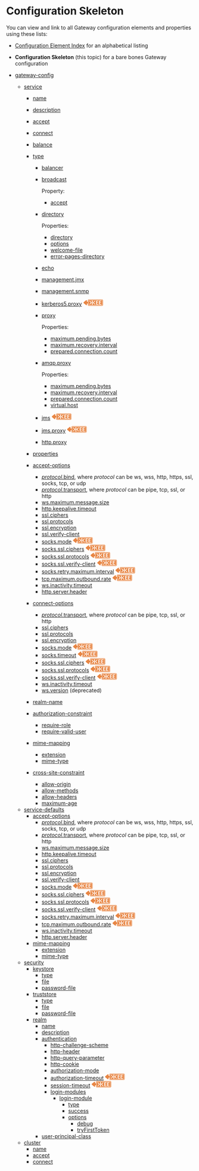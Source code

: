 Configuration Skeleton
============================================

You can view and link to all Gateway configuration elements and properties using these lists:

-   [Configuration Element Index](r_configure_gateway_element_index.md) for an alphabetical listing
-   **Configuration Skeleton** (this topic) for a bare bones Gateway configuration

-   [gateway-config](r_configure_gateway_gwconfig.md)
    -   [service](r_configure_gateway_service.md)
        -   [name](r_configure_gateway_service.md#service)
        -   [description](r_configure_gateway_service.md#service)
        -   [accept](r_configure_gateway_service.md#accept)
        -   [connect](r_configure_gateway_service.md#connect)
        -   [balance](r_configure_gateway_service.md#balance)
        -   [type](r_configure_gateway_service.md#type)
            -   [balancer](r_configure_gateway_service.md#balancer)
            -   [broadcast](r_configure_gateway_service.md#broadcast)

                Property:

                -   [accept](r_configure_gateway_service.md#broadcast)
            -   [directory](r_configure_gateway_service.md#directory)

                Properties:

                -   [directory](r_configure_gateway_service.md#directory)
                -   [options](r_configure_gateway_service.md#directory)
                -   [welcome-file](r_configure_gateway_service.md#directory)
                -   [error-pages-directory](r_configure_gateway_service.md#directory)
            -   [echo](r_configure_gateway_service.md#echo)
            -   [management.jmx](r_configure_gateway_service.md#managementjmx)
            -   [management.snmp](r_configure_gateway_service.md#managementsnmp)
            -   [kerberos5.proxy](r_configure_gateway_service.md#kerberos5proxy) ![This feature is available in KAAZING Gateway - Enterprise Edition](../images/enterprise-feature.png)
            -   [proxy](r_configure_gateway_service.md#proxy-amqpproxy-and-jmsproxy)

                Properties:

                -   [maximum.pending.bytes](r_configure_gateway_service.md#maximumpendingbytes)
                -   [maximum.recovery.interval](r_configure_gateway_service.md#maximumrecoveryinterval)
                -   [prepared.connection.count](r_configure_gateway_service.md#preparedconnectioncount)
            -   [amqp.proxy](r_configure_gateway_service.md#proxy-amqpproxy-and-jmsproxy)

                Properties:

                -   [maximum.pending.bytes](r_configure_gateway_service.md#maximumpendingbytes)
                -   [maximum.recovery.interval](r_configure_gateway_service.md#maximumrecoveryinterval)
                -   [prepared.connection.count](r_configure_gateway_service.md#preparedconnectioncount)
                -   [virtual.host](r_configure_gateway_service.md#virtualhost)

            -   [jms](r_conf_jms.md#jms) ![This feature is available in KAAZING Gateway - Enterprise Edition](../images/enterprise-feature.png) 
            -   [jms.proxy](r_conf_jms.md#jmsproxy)  ![This feature is available in KAAZING Gateway - Enterprise Edition](../images/enterprise-feature.png)
			-   [http.proxy](r_configure_gateway_service.md#httpproxy)

        -   [properties](r_configure_gateway_service.md#properties)
        -   [accept-options](r_configure_gateway_service.md#accept-options-and-connect-options)
            -   [*protocol*.bind](r_configure_gateway_service.md#protocolbind), where *protocol* can be ws, wss, http, https, ssl, socks, tcp, or udp
            -   [*protocol*.transport](r_configure_gateway_service.md#protocoltransport), where *protocol* can be pipe, tcp, ssl, or http
            -   [ws.maximum.message.size](r_configure_gateway_service.md#wsmaximummessagesize)
            -   [http.keepalive.timeout](r_configure_gateway_service.md#httpkeepalivetimeout)
            -   [ssl.ciphers](r_configure_gateway_service.md#sslciphers)
            -   [ssl.protocols](r_configure_gateway_service.md#sslprotocols-and-sockssslprotocols)
            -   [ssl.encryption](r_configure_gateway_service.md#sslencryption)
            -   [ssl.verify-client](r_configure_gateway_service.md#sslverify-client)
            -   [socks.mode](r_configure_gateway_service.md#socksmode) ![This feature is available in KAAZING Gateway - Enterprise Edition](../images/enterprise-feature.png)
            -   [socks.ssl.ciphers](r_configure_gateway_service.md#sockssslciphers) ![This feature is available in KAAZING Gateway - Enterprise Edition](../images/enterprise-feature.png)
            -   [socks.ssl.protocols](r_configure_gateway_service.md#sslprotocols-and-sockssslprotocols) ![This feature is available in KAAZING Gateway - Enterprise Edition](../images/enterprise-feature.png)
            -   [socks.ssl.verify-client](r_configure_gateway_service.md#sslverify-client) ![This feature is available in KAAZING Gateway - Enterprise Edition](../images/enterprise-feature.png)
            -   [socks.retry.maximum.interval](r_configure_gateway_service.md#socksretrymaximuminterval) ![This feature is available in KAAZING Gateway - Enterprise Edition](../images/enterprise-feature.png)
            -   [tcp.maximum.outbound.rate](r_configure_gateway_service.md#tcpmaximumoutboundrate) ![This feature is available in KAAZING Gateway - Enterprise Edition](../images/enterprise-feature.png)
            -   [ws.inactivity.timeout](r_configure_gateway_service.md#wsinactivitytimeout)
            -   [http.server.header](r_configure_gateway_service.md#httpserverheader)
        -   [connect-options](r_configure_gateway_service.md#accept-options-and-connect-options)
            -   [*protocol*.transport](r_configure_gateway_service.md#protocoltransport), where *protocol* can be pipe, tcp, ssl, or http
            -   [ssl.ciphers](r_configure_gateway_service.md#sslciphers)
            -   [ssl.protocols](r_configure_gateway_service.md#sslprotocols-and-sockssslprotocols)
            -   [ssl.encryption](r_configure_gateway_service.md#sslencryption)
            -   [socks.mode](r_configure_gateway_service.md#socksmode) ![This feature is available in KAAZING Gateway - Enterprise Edition](../images/enterprise-feature.png)
            -   [socks.timeout](r_configure_gateway_service.md#conn_sockstimeout) ![This feature is available in KAAZING Gateway - Enterprise Edition](../images/enterprise-feature.png)
            -   [socks.ssl.ciphers](r_configure_gateway_service.md#sockssslciphers) ![This feature is available in KAAZING Gateway - Enterprise Edition](../images/enterprise-feature.png)
            -   [socks.ssl.protocols](r_configure_gateway_service.md#sslprotocols-and-sockssslprotocols) ![This feature is available in KAAZING Gateway - Enterprise Edition](../images/enterprise-feature.png)
            -   [socks.ssl.verify-client](r_configure_gateway_service.md#sockssslverify-client) ![This feature is available in KAAZING Gateway - Enterprise Edition](../images/enterprise-feature.png)
            -   [ws.inactivity.timeout](r_configure_gateway_service.md#wsinactivitytimeout)
            -   [ws.version](r_configure_gateway_service.md#wsversion-deprecated) (deprecated)
        -   [realm-name](r_configure_gateway_service.md#realm-name)
        -   [authorization-constraint](r_configure_gateway_service.md#authorization-constraint)
            -   [require-role](r_configure_gateway_service.md#authorization-constraint)
            -   [require-valid-user](r_configure_gateway_service.md#authorization-constraint)
        -   [mime-mapping](r_configure_gateway_service.md)
            -   [extension](r_configure_gateway_service_defaults.md)
            -   [mime-type](r_configure_gateway_service_defaults.md)
        -   [cross-site-constraint](r_configure_gateway_service.md#cross-site-constraint)
            -   [allow-origin](r_configure_gateway_service.md#cross-site-constraint)
            -   [allow-methods](r_configure_gateway_service.md#cross-site-constraint)
            -   [allow-headers](r_configure_gateway_service.md#cross-site-constraint)
            -   [maximum-age](r_configure_gateway_service.md#cross-site-constraint)
    -   [service-defaults](r_configure_gateway_service_defaults.md)
        -   [accept-options](r_configure_gateway_service_defaults.md)
            -   [*protocol*.bind](r_configure_gateway_service.md#protocolbind), where *protocol* can be ws, wss, http, https, ssl, socks, tcp, or udp
            -   [*protocol*.transport](r_configure_gateway_service.md#protocoltransport), where *protocol* can be pipe, tcp, ssl, or http
            -   [ws.maximum.message.size](r_configure_gateway_service.md#wsmaximummessagesize)
            -   [http.keepalive.timeout](r_configure_gateway_service.md#httpkeepalivetimeout)
            -   [ssl.ciphers](r_configure_gateway_service.md#sslciphers)
            -   [ssl.protocols](r_configure_gateway_service.md#sslprotocols-and-sockssslprotocols)
            -   [ssl.encryption](r_configure_gateway_service.md#sslencryption)
            -   [ssl.verify-client](r_configure_gateway_service.md#sslverify-client)
            -   [socks.mode](r_configure_gateway_service.md#socksmode) ![This feature is available in KAAZING Gateway - Enterprise Edition](../images/enterprise-feature.png)
            -   [socks.ssl.ciphers](r_configure_gateway_service.md#sockssslciphers) ![This feature is available in KAAZING Gateway - Enterprise Edition](../images/enterprise-feature.png)
            -   [socks.ssl.protocols](r_configure_gateway_service.md#sslprotocols-and-sockssslprotocols) ![This feature is available in KAAZING Gateway - Enterprise Edition](../images/enterprise-feature.png)
            -   [socks.ssl.verify-client](r_configure_gateway_service.md#sockssslverify-client) ![This feature is available in KAAZING Gateway - Enterprise Edition](../images/enterprise-feature.png)
            -   [socks.retry.maximum.interval](r_configure_gateway_service.md#socksretrymaximuminterval) ![This feature is available in KAAZING Gateway - Enterprise Edition](../images/enterprise-feature.png)
            -   [tcp.maximum.outbound.rate](r_configure_gateway_service.md#tcpmaximumoutboundrate) ![This feature is available in KAAZING Gateway - Enterprise Edition](../images/enterprise-feature.png)
            -   [ws.inactivity.timeout](r_configure_gateway_service.md#wsinactivitytimeout)
            -   [http.server.header](r_configure_gateway_service.md#httpserverheader)
        -   [mime-mapping](r_configure_gateway_service_defaults.md)
            -   [extension](r_configure_gateway_service_defaults.md)
            -   [mime-type](r_configure_gateway_service_defaults.md)
    -   [security](r_configure_gateway_security.md)
        -   [keystore](r_configure_gateway_security.md#keystore)
            -   [type](r_configure_gateway_security.md#keystore)
            -   [file](r_configure_gateway_security.md#keystore)
            -   [password-file](r_configure_gateway_security.md#keystore)
        -   [truststore](r_configure_gateway_security.md#truststore)
            -   [type](r_configure_gateway_security.md#truststore)
            -   [file](r_configure_gateway_security.md#truststore)
            -   [password-file](r_configure_gateway_security.md#truststore)
        -   [realm](r_configure_gateway_security.md#realm)
            -   [name](r_configure_gateway_security.md#realm)
            -   [description](r_configure_gateway_security.md#realm)
            -   [authentication](r_configure_gateway_security.md#authentication)
                -   [http-challenge-scheme](r_configure_gateway_security.md#authentication)
                -   [http-header](r_configure_gateway_security.md#authentication)
                -   [http-query-parameter](r_configure_gateway_security.md#authentication)
                -   [http-cookie](r_configure_gateway_security.md#authentication)
                -   [authorization-mode](r_configure_gateway_security.md#authentication)
                -   [authorization-timeout](r_configure_gateway_security.md#authentication) ![This feature is available in KAAZING Gateway - Enterprise Edition](../images/enterprise-feature.png)
                -   [session-timeout](r_configure_gateway_security.md#authentication) ![This feature is available in KAAZING Gateway - Enterprise Edition](../images/enterprise-feature.png)
                -   [login-modules](r_configure_gateway_security.md#authentication)
                    -   [login-module](r_configure_gateway_security.md#login-module)
                        -   [type](r_configure_gateway_security.md#login-module)
                        -   [success](r_configure_gateway_security.md#login-module)
                        -   [options](r_configure_gateway_security.md#options-login-module)
                            -   [debug](r_configure_gateway_security.md#options-login-module)
                            -   [tryFirstToken](r_configure_gateway_security.md#options-login-module)
            -   [user-principal-class](r_configure_gateway_security.md#realm)
    -   [cluster](r_configure_gateway_cluster.md)
        -   [name](r_configure_gateway_cluster.md#cluster)
        -   [accept](r_configure_gateway_cluster.md#cluster)
        -   [connect](r_configure_gateway_cluster.md#cluster)
